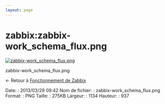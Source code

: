 ```yaml
---
layout: page
---
```


zabbix:zabbix-work\_schema\_flux.png
====================================

[![zabbix-work\_schema\_flux.png](..//assets/media/zabbix/zabbix-work_schema_flux.png@cache=&w=900&h=743 "zabbix-work_schema_flux.png")](..//assets/media/zabbix/zabbix-work_schema_flux.png@cache= "Afficher le fichier original")

zabbix-work\_schema\_flux.png

← Retour à [Fonctionnement de
Zabbix](../../zabbix/zabbix-work.html "zabbix:zabbix-work")

Date:
:   2013/03/29 09:42
Nom de fichier:
:   zabbix-work\_schema\_flux.png
Format:
:   PNG
Taille:
:   275KB
Largeur:
:   1134
Hauteur:
:   937

